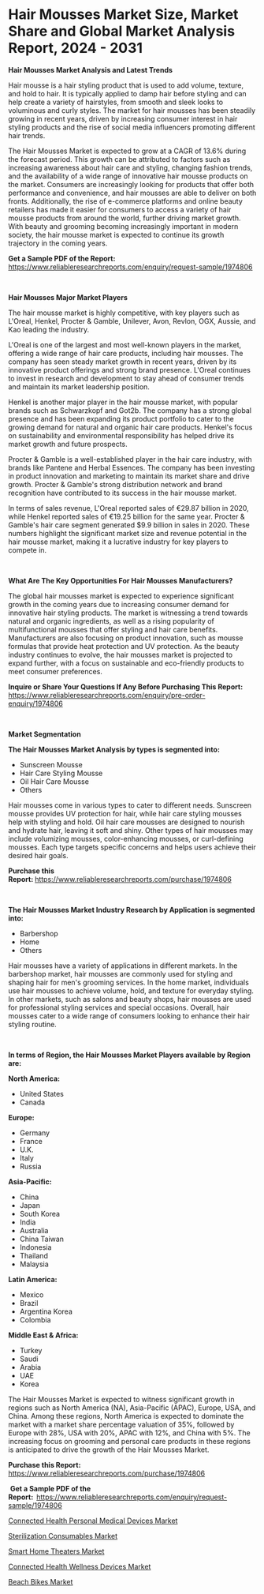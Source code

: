 <p><h1>Hair Mousses Market Size, Market Share and Global Market Analysis Report, 2024 - 2031</h1></p><p><strong>Hair Mousses Market Analysis and Latest Trends</strong></p>
<p><p>Hair mousse is a hair styling product that is used to add volume, texture, and hold to hair. It is typically applied to damp hair before styling and can help create a variety of hairstyles, from smooth and sleek looks to voluminous and curly styles. The market for hair mousses has been steadily growing in recent years, driven by increasing consumer interest in hair styling products and the rise of social media influencers promoting different hair trends.</p><p>The Hair Mousses Market is expected to grow at a CAGR of 13.6% during the forecast period. This growth can be attributed to factors such as increasing awareness about hair care and styling, changing fashion trends, and the availability of a wide range of innovative hair mousse products on the market. Consumers are increasingly looking for products that offer both performance and convenience, and hair mousses are able to deliver on both fronts. Additionally, the rise of e-commerce platforms and online beauty retailers has made it easier for consumers to access a variety of hair mousse products from around the world, further driving market growth. With beauty and grooming becoming increasingly important in modern society, the hair mousse market is expected to continue its growth trajectory in the coming years.</p></p>
<p><strong>Get a Sample PDF of the Report:&nbsp;</strong> <a href="https://www.reliableresearchreports.com/enquiry/request-sample/1974806">https://www.reliableresearchreports.com/enquiry/request-sample/1974806</a></p>
<p>&nbsp;</p>
<p><strong>Hair Mousses Major Market Players</strong></p>
<p><p>The hair mousse market is highly competitive, with key players such as L'Oreal, Henkel, Procter & Gamble, Unilever, Avon, Revlon, OGX, Aussie, and Kao leading the industry. </p><p>L'Oreal is one of the largest and most well-known players in the market, offering a wide range of hair care products, including hair mousses. The company has seen steady market growth in recent years, driven by its innovative product offerings and strong brand presence. L'Oreal continues to invest in research and development to stay ahead of consumer trends and maintain its market leadership position.</p><p>Henkel is another major player in the hair mousse market, with popular brands such as Schwarzkopf and Got2b. The company has a strong global presence and has been expanding its product portfolio to cater to the growing demand for natural and organic hair care products. Henkel's focus on sustainability and environmental responsibility has helped drive its market growth and future prospects.</p><p>Procter & Gamble is a well-established player in the hair care industry, with brands like Pantene and Herbal Essences. The company has been investing in product innovation and marketing to maintain its market share and drive growth. Procter & Gamble's strong distribution network and brand recognition have contributed to its success in the hair mousse market.</p><p>In terms of sales revenue, L'Oreal reported sales of €29.87 billion in 2020, while Henkel reported sales of €19.25 billion for the same year. Procter & Gamble's hair care segment generated $9.9 billion in sales in 2020. These numbers highlight the significant market size and revenue potential in the hair mousse market, making it a lucrative industry for key players to compete in.</p></p>
<p>&nbsp;</p>
<p><strong>What Are The Key Opportunities For Hair Mousses Manufacturers?</strong></p>
<p><p>The global hair mousses market is expected to experience significant growth in the coming years due to increasing consumer demand for innovative hair styling products. The market is witnessing a trend towards natural and organic ingredients, as well as a rising popularity of multifunctional mousses that offer styling and hair care benefits. Manufacturers are also focusing on product innovation, such as mousse formulas that provide heat protection and UV protection. As the beauty industry continues to evolve, the hair mousses market is projected to expand further, with a focus on sustainable and eco-friendly products to meet consumer preferences.</p></p>
<p><strong>Inquire or Share Your Questions If Any Before Purchasing This Report:</strong> <a href="https://www.reliableresearchreports.com/enquiry/pre-order-enquiry/1974806">https://www.reliableresearchreports.com/enquiry/pre-order-enquiry/1974806</a></p>
<p>&nbsp;</p>
<p><strong>Market Segmentation</strong></p>
<p><strong>The Hair Mousses Market Analysis by types is segmented into:</strong></p>
<p><ul><li>Sunscreen Mousse</li><li>Hair Care Styling Mousse</li><li>Oil Hair Care Mousse</li><li>Others</li></ul></p>
<p><p>Hair mousses come in various types to cater to different needs. Sunscreen mousse provides UV protection for hair, while hair care styling mousses help with styling and hold. Oil hair care mousses are designed to nourish and hydrate hair, leaving it soft and shiny. Other types of hair mousses may include volumizing mousses, color-enhancing mousses, or curl-defining mousses. Each type targets specific concerns and helps users achieve their desired hair goals.</p></p>
<p><strong>Purchase this Report:&nbsp;</strong><a href="https://www.reliableresearchreports.com/purchase/1974806">https://www.reliableresearchreports.com/purchase/1974806</a></p>
<p>&nbsp;</p>
<p><strong>The Hair Mousses Market Industry Research by Application is segmented into:</strong></p>
<p><ul><li>Barbershop</li><li>Home</li><li>Others</li></ul></p>
<p><p>Hair mousses have a variety of applications in different markets. In the barbershop market, hair mousses are commonly used for styling and shaping hair for men's grooming services. In the home market, individuals use hair mousses to achieve volume, hold, and texture for everyday styling. In other markets, such as salons and beauty shops, hair mousses are used for professional styling services and special occasions. Overall, hair mousses cater to a wide range of consumers looking to enhance their hair styling routine.</p></p>
<p>&nbsp;</p>
<p><strong>In terms of Region, the Hair Mousses Market Players available by Region are:</strong></p>
<p>
    <p> <strong> North America: </strong>
        <ul>
            <li>United States</li>
            <li>Canada</li>
        </ul>
        </p> 
    <p> <strong> Europe: </strong>
        <ul>
            <li>Germany</li>
            <li>France</li>
            <li>U.K.</li>
            <li>Italy</li>
            <li>Russia</li>
        </ul>
        </p> 
    <p> <strong> Asia-Pacific: </strong>
        <ul>
            <li>China</li>
            <li>Japan</li>
            <li>South Korea</li>
            <li>India</li>
            <li>Australia</li>
            <li>China Taiwan</li>
            <li>Indonesia</li>
            <li>Thailand</li>
            <li>Malaysia</li>
        </ul>
        </p> 
    <p> <strong> Latin America: </strong>
        <ul>
            <li>Mexico</li>
            <li>Brazil</li>
            <li>Argentina Korea</li>
            <li>Colombia</li>
        </ul>
        </p> 
    <p> <strong> Middle East & Africa: </strong>
        <ul>
            <li>Turkey</li>
            <li>Saudi</li>
            <li>Arabia</li>
            <li>UAE</li>
            <li>Korea</li>
        </ul>
    </p>
    </p>
<p><p>The Hair Mousses Market is expected to witness significant growth in regions such as North America (NA), Asia-Pacific (APAC), Europe, USA, and China. Among these regions, North America is expected to dominate the market with a market share percentage valuation of 35%, followed by Europe with 28%, USA with 20%, APAC with 12%, and China with 5%. The increasing focus on grooming and personal care products in these regions is anticipated to drive the growth of the Hair Mousses Market.</p></p>
<p><strong>Purchase this Report: </strong><a href="https://www.reliableresearchreports.com/purchase/1974806">https://www.reliableresearchreports.com/purchase/1974806</a></p>
<p>&nbsp;<strong>Get a Sample PDF of the Report:&nbsp;&nbsp;</strong><a href="https://www.reliableresearchreports.com/enquiry/request-sample/1974806">https://www.reliableresearchreports.com/enquiry/request-sample/1974806</a></p>
<p><strong></strong></p>
<p><p><a href="https://florentine-yuzu-f42.notion.site/Connected-Health-Personal-Medical-Devices-Market-Research-Report-Reveals-The-Latest-Trends-And-Oppor-43c6f632f08f4b35b3428c32eb45644a">Connected Health Personal Medical Devices Market</a></p><p><a href="https://changeable-paste-463.notion.site/Sterilization-Consumables-Market-Provides-Detailed-Segmentation-of-this-Market-based-on-Type-Applic-ad6ddc176661487391c6f219f3134517">Sterilization Consumables Market</a></p><p><a href="https://view.publitas.com/reportprime-1/smart-home-theaters-market-size-and-examines-its-market-scope-with-a-primary-focus-on-growth-opportunities-and-forecasted-trends-spanning-from-2024-to-2031/">Smart Home Theaters Market</a></p><p><a href="https://fuschia-pecorino-a6d.notion.site/Connected-Health-Wellness-Devices-Market-Provides-Detailed-Segmentation-of-this-Market-based-on-Type-7387904b2b104f358b200e1d09587589">Connected Health Wellness Devices Market</a></p><p><a href="https://view.publitas.com/reportprime-1/insights-into-beach-bikes-market-size-analysing-market-share-trends-and-growth-from-2024-to-2031/">Beach Bikes Market</a></p></p>